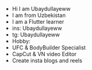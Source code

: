 - Hi I am Ubaydullayeww
- I am from Uzbekistan
- I am a Flutter learner
- ins: Ubaydullayeww 
- tg: Ubaydullayeww 
- Hobby:
- UFC & BodyBuilder Specialist
- CapCut & VN video Editor
- Create insta blogs and reels